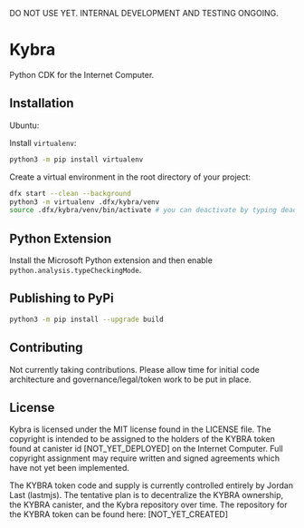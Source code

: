 DO NOT USE YET. INTERNAL DEVELOPMENT AND TESTING ONGOING.

# Kybra

Python CDK for the Internet Computer.

## Installation

Ubuntu:

Install `virtualenv`:

```bash
python3 -m pip install virtualenv
```

Create a virtual environment in the root directory of your project:

```bash
dfx start --clean --background
python3 -m virtualenv .dfx/kybra/venv
source .dfx/kybra/venv/bin/activate # you can deactivate by typing deactivate
```

## Python Extension

Install the Microsoft Python extension and then enable `python.analysis.typeCheckingMode`.

## Publishing to PyPi

```bash
python3 -m pip install --upgrade build
```

## Contributing

Not currently taking contributions. Please allow time for initial code architecture and governance/legal/token work to be put in place.

## License

Kybra is licensed under the MIT license found in the LICENSE file. The copyright is intended to be assigned to the holders of the KYBRA token found at canister id [NOT_YET_DEPLOYED] on the Internet Computer. Full copyright assignment may require written and signed agreements which have not yet been implemented.

The KYBRA token code and supply is currently controlled entirely by Jordan Last (lastmjs). The tentative plan is to decentralize the KYBRA ownership, the KYBRA canister, and the Kybra repository over time. The repository for the KYBRA token can be found here: [NOT_YET_CREATED]
